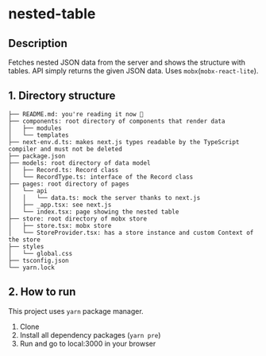 # nested-table

## Description

Fetches nested JSON data from the server and shows the structure
with tables. API simply returns the given JSON data.
Uses `mobx`(`mobx-react-lite`).

## 1. Directory structure

```
├── README.md: you're reading it now 👀
├── components: root directory of components that render data
│   ├── modules
│   └── templates 
├── next-env.d.ts: makes next.js types readable by the TypeScript compiler and must not be deleted
├── package.json
├── models: root directory of data model
│   ├── Record.ts: Record class
│   └── RecordType.ts: interface of the Record class
├── pages: root directory of pages
│   └── api
│   │   └── data.ts: mock the server thanks to next.js
│   ├── _app.tsx: see next.js
│   └── index.tsx: page showing the nested table
├── store: root directory of mobx store
│   ├── store.tsx: mobx store
│   └── StoreProvider.tsx: has a store instance and custom Context of the store
├── styles
│   └── global.css
├── tsconfig.json
└── yarn.lock

```

## 2. How to run

This project uses `yarn` package manager.

1. Clone
2. Install all dependency packages (`yarn pre`)
3. Run and go to local:3000 in your browser
